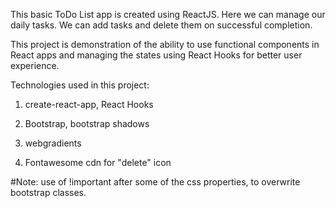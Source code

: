 This basic ToDo List app is created using ReactJS. Here we can manage our daily tasks. We can add tasks and delete them on successful completion.

This project is demonstration of the ability to use functional components in React apps and managing the states using React Hooks for better user experience.

Technologies used in this project:

1. create-react-app, React Hooks

2. Bootstrap, bootstrap shadows

3. webgradients

4. Fontawesome cdn for "delete" icon

#Note: use of !important after some of the css properties, to overwrite bootstrap classes.
